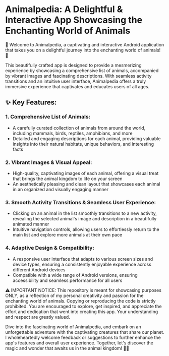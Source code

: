 # Animalpedia: A Delightful & Interactive App Showcasing the Enchanting World of Animals

🦁 Welcome to Animalpedia, a captivating and interactive Android application that takes you on a delightful journey into the enchanting world of animals! 🐘

This beautifully crafted app is designed to provide a mesmerizing experience by showcasing a comprehensive list of animals, accompanied by vibrant images and fascinating descriptions. With seamless activity transitions and an intuitive user interface, Animalpedia offers a truly immersive experience that captivates and educates users of all ages.

## ✨ Key Features:

### 1. Comprehensive List of Animals:
   - A carefully curated collection of animals from around the world, including mammals, birds, reptiles, amphibians, and more
   - Detailed and engaging descriptions for each animal, providing valuable insights into their natural habitats, unique behaviors, and interesting facts

### 2. Vibrant Images & Visual Appeal:
   - High-quality, captivating images of each animal, offering a visual treat that brings the animal kingdom to life on your screen
   - An aesthetically pleasing and clean layout that showcases each animal in an organized and visually engaging manner

### 3. Smooth Activity Transitions & Seamless User Experience:
   - Clicking on an animal in the list smoothly transitions to a new activity, revealing the selected animal's image and description in a beautifully animated manner
   - Intuitive navigation controls, allowing users to effortlessly return to the main list and explore more animals at their own pace

### 4. Adaptive Design & Compatibility:
   - A responsive user interface that adapts to various screen sizes and device types, ensuring a consistently enjoyable experience across different Android devices
   - Compatible with a wide range of Android versions, ensuring accessibility and seamless performance for all users

⚠️ IMPORTANT NOTICE: This repository is meant for showcasing purposes ONLY, as a reflection of my personal creativity and passion for the enchanting world of animals. Copying or reproducing the code is strictly prohibited. You are encouraged to explore, get inspired, and appreciate the effort and dedication that went into creating this app. Your understanding and respect are greatly valued.

Dive into the fascinating world of Animalpedia, and embark on an unforgettable adventure with the captivating creatures that share our planet. I wholeheartedly welcome feedback or suggestions to further enhance the app's features and overall user experience. Together, let's discover the magic and wonder that awaits us in the animal kingdom! 🦒🌟
